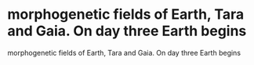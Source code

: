 # morphogenetic fields of Earth, Tara and Gaia. On day three Earth begins

morphogenetic fields of Earth, Tara and Gaia. On day three Earth begins